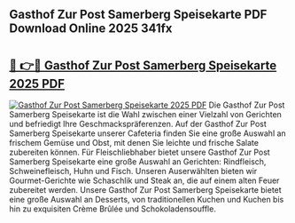 ## Gasthof Zur Post Samerberg Speisekarte PDF Download Online 2025 341fx

# <h2><a href="http://gc81vfs.nevu.top/?p=Gasthof+Zur+Post+Samerberg+Speisekarte">🔗 👉🔴 Gasthof Zur Post Samerberg Speisekarte 2025 PDF</a></h2>

[![Gasthof Zur Post Samerberg Speisekarte 2025 PDF](https://i.imgur.com/dBaPXMq.png)](http://gc81vfs.nevu.top/?p=Gasthof+Zur+Post+Samerberg+Speisekarte)
Die Gasthof Zur Post Samerberg Speisekarte ist die Wahl zwischen einer Vielzahl von Gerichten und befriedigt Ihre Geschmackspräferenzen. Auf der Gasthof Zur Post Samerberg Speisekarte unserer Cafeteria finden Sie eine große Auswahl an frischem Gemüse und Obst, mit denen Sie leichte und frische Salate zubereiten können. Für Fleischliebhaber bietet unsere Gasthof Zur Post Samerberg Speisekarte eine große Auswahl an Gerichten: Rindfleisch, Schweinefleisch, Huhn und Fisch. Unseren Auserwählten bieten wir Gourmet-Gerichte wie Schaschlik und Steak an, die auf einem alten Feuer zubereitet werden. Unsere Gasthof Zur Post Samerberg Speisekarte bietet eine große Auswahl an Desserts, von traditionellen Kuchen und Kuchen bis hin zu exquisiten Crème Brûlée und Schokoladensouffle.

